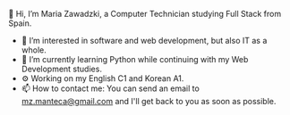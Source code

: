 👋 Hi, I’m Maria Zawadzki, a Computer Technician studying Full Stack from Spain.

- 👀 I’m interested in software and web development, but also IT as a whole.
- 🌱 I’m currently learning Python while continuing with my Web Development studies.
- ⚙ Working on my English C1 and Korean A1.
- 📫 How to contact me: You can send an email to mz.manteca@gmail.com and I'll get back to you as soon as possible.

<!---
mariazmdev/mariazmdev is a ✨ special ✨ repository because its `README.md` (this file) appears on your GitHub profile.
You can click the Preview link to take a look at your changes.
--->
